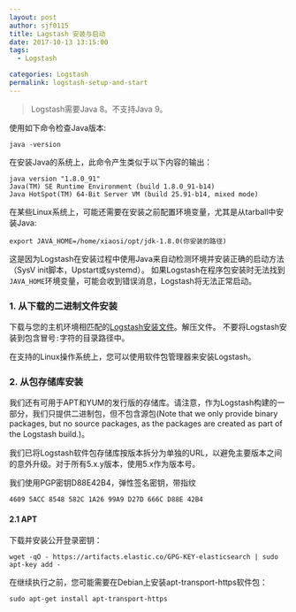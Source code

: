 ```yaml
---
layout: post
author: sjf0115
title: Lagstash 安装与启动
date: 2017-10-13 13:15:00
tags:
  - Logstash

categories: Logstash
permalink: logstash-setup-and-start
---
```


> Logstash需要Java 8。不支持Java 9。

使用如下命令检查Java版本:
```
java -version
```
在安装Java的系统上，此命令产生类似于以下内容的输出：
```
java version "1.8.0_91"
Java(TM) SE Runtime Environment (build 1.8.0_91-b14)
Java HotSpot(TM) 64-Bit Server VM (build 25.91-b14, mixed mode)
```
在某些Linux系统上，可能还需要在安装之前配置环境变量，尤其是从tarball中安装Java:
```
export JAVA_HOME=/home/xiaosi/opt/jdk-1.8.0(你安装的路径)
```
这是因为Logstash在安装过程中使用Java来自动检测环境并安装正确的启动方法（SysV init脚本，Upstart或systemd）。 如果Logstash在程序包安装时无法找到`JAVA_HOME`环境变量，可能会收到错误消息，Logstash将无法正常启动。

### 1. 从下载的二进制文件安装

下载与您的主机环境相匹配的[Logstash安装文件](https://www.elastic.co/downloads/logstash)。解压文件。 不要将Logstash安装到包含冒号`:`字符的目录路径中。

在支持的Linux操作系统上，您可以使用软件包管理器来安装Logstash。

### 2. 从包存储库安装

我们还有可用于APT和YUM的发行版的存储库。请注意，作为Logstash构建的一部分，我们只提供二进制包，但不包含源包(Note that we only provide binary packages, but no source packages, as the packages are created as part of the Logstash build.)。

我们已将Logstash软件包存储库按版本拆分为单独的URL，以避免主要版本之间的意外升级。对于所有5.x.y版本，使用5.x作为版本号。

我们使用PGP密钥D88E42B4，弹性签名密钥，带指纹
```
4609 5ACC 8548 582C 1A26 99A9 D27D 666C D88E 42B4
```
#### 2.1 APT

下载并安装公开登录密钥：
```
wget -qO - https://artifacts.elastic.co/GPG-KEY-elasticsearch | sudo apt-key add -
```
在继续执行之前，您可能需要在Debian上安装apt-transport-https软件包：
```
sudo apt-get install apt-transport-https
```
